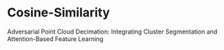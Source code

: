 # Cosine-Similarity
Adversarial Point Cloud Decimation: Integrating Cluster Segmentation and Attention-Based Feature Learning

